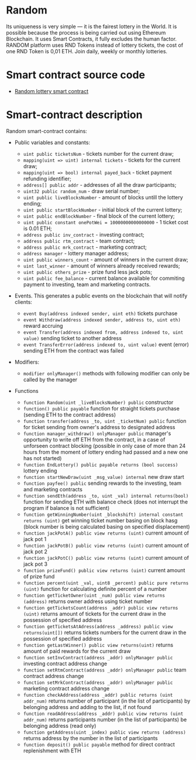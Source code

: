 # Random

Its uniqueness is very simple — it is the fairest lottery in the World. It is possible because the process is being carried out using Ethereum Blockchain. It uses Smart Contracts, it fully excludes the human factor. RANDOM platform uses RND Tokens instead of lottery tickets, the cost of one RND Token is 0,01 ETH.
Join daily, weekly or monthly lotteries.


# Smart contract source code

- [Random lottery smart contract](contract/)


# Smart-contract description

Random smart-contract contains:

- Public variables and constants:
	- `uint public ticketsNum` - tickets number for the current draw;
	- `mapping(uint => uint) internal tickets` - tickets for the current draw;
	- `mapping(uint => bool) internal payed_back` - ticket payment refunding identifier;
	- `address[] public addr` - addresses of all the draw participants;
	- `uint32 public random_num` - draw serial number;
	- `uint public liveBlocksNumber` - amount of blocks untill the lottery ending;
	- `uint public startBlockNumber` - initial block of the current lottery;
	- `uint public endBlockNumber` - final block of the current lottery;
	- `uint public constant onePotWei = 10000000000000000` - 1 ticket cost is 0.01 ETH;
	- `address public inv_contract` - investing contract;
	- `address public rtm_contract` - team contract;
	- `address public mrk_contract` - marketing contract;
	- `address manager` - lottery manager address;
	- `uint public winners_count` - amount of winners in the current draw;
	- `uint last_winner` - amount of winners already received rewards;
	- `uint public others_prize` - prize fund less jack pots;
	- `uint public fee_balance` - current balance available for commiting payment to investing, team and marketing contracts.


- Events. This generates a public events on the blockchain that will notify clients:
	- `event Buy(address indexed sender, uint eth)`
	tickets purchase
	- `event Withdraw(address indexed sender, address to, uint eth)`
	reward accruing
	- `event Transfer(address indexed from, address indexed to, uint value)`
	sending ticket to another address
	- `event TransferError(address indexed to, uint value)` 
	event (error) sending ETH from the contract was failed

- Modifiers:
	- `modifier onlyManager()`
	methods with following modifier can only be called by the manager

- Functions
	- `function Random(uint _liveBlocksNumber) public`
	constructor
	- `function() public payable`
	function for straight tickets purchase (sending ETH to the contract address)
	- `function transfer(address _to, uint _ticketNum) public`
	function for ticket sending from owner's address to designated address
	- `function manager_withdraw() onlyManager public`
	manager's opportunity to write off ETH from the contract, in a case of unforseen contract blocking (possible in only case of more than 24 hours from the moment of lottery ending had passed and a new one has not started)
	- `function EndLottery() public payable returns (bool success)`
	lottery ending
	- `function startNewDraw(uint _msg_value) internal`
	new draw start
	- `function payfee() public`
	sending rewards to the investing, team and marketing contracts 
	- `function sendEth(address _to, uint _val) internal returns(bool)`
	function for sending ETH with balance check (does not interrupt the program if balance is not sufficient)
	- `function getWinningNumber(uint _blockshift) internal constant returns (uint)`
	get winning ticket number basing on block hasg (block number is being calculated basing on specified displacement)
	- `function jackPotA() public view returns (uint)`
	current amount of jack pot 1
	- `function jackPotB() public view returns (uint)`
	current amount of jack pot 2
	- `function jackPotC() public view returns (uint)`
	current amount of jack pot 3
	- `function prizeFund() public view returns (uint)`
	current amount of prize fund
	- `function percent(uint _val, uint8 _percent) public pure returns (uint)`
	function for calculating definite percent of a number
	- `function getTicketOwner(uint _num) public view returns (address)`
	returns owner address using ticket number
	- `function getTicketsCount(address _addr) public view returns (uint)` 
	returns amount of tickets for the current draw in the possession of specified address
	- `function getTicketsAtAdress(address _address) public view returns(uint[])`
	returns tickets numbers for the current draw in the possession of specified address
	- `function getLastWinner() public view returns(uint)`
	returns amount of paid rewards for the current draw
	- `function setInvContract(address _addr) onlyManager public`
	investing contract address change
	- `function setRtmContract(address _addr) onlyManager public`
	team contract address change
	- `function setMrkContract(address _addr) onlyManager public`
	marketing contract address change
	- `function checkAddress(address _addr) public returns (uint addr_num)`
	returns number of participant (in the list of participants) by belonging address and adding to the list, if not found
	- `function readAddress(address _addr) public view returns (uint addr_num)`
	returns participants number (in the list of participants) be belonging address (read only)
	- `function getAddress(uint _index) public view returns (address)`
	returns address by the number in the list of participants
	- `function deposit() public payable`
	method for direct contract replenishment with ETH
